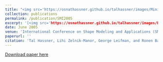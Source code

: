 ```yaml
---
title: "<img src='https://osnathassner.github.io/talhassner/images/Minimal Cut Model Composition - Icon.jpg' height='60' width='60'> Minimal-Cut Model Composition"
collection: publications
permalink: /publication/SMI2005
excerpt: '[<img src='https://osnathassner.github.io/talhassner/images/Download icon.jpg' height='60' width='60'>](https://osnathassner.github.io/talhassner/files/SMI05_MinCutModelComposition.pdf) Best Student Paper Award at SMI 2005; Patent pending.'
date: June 2005
venue: 'International Conference on Shape Modeling and Applications (SMI), Boston'
paperurl: ''
citation: 'Tal Hassner, Lihi Zelnik-Manor, George Leifman, and Ronen Basri. (2005). &quot;Minimal-Cut Model Composition.&quot; <i>International Conference on Shape Modeling and Applications (SMI), Boston</i>.'
---
```


[Download paper here](http://www.wisdom.weizmann.ac.il/~vision/MCMC/SMI05_MinCutModelComposition.pdf)

